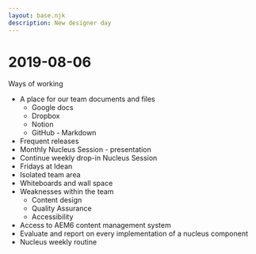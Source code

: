 ```yaml
---
layout: base.njk
description: New designer day
---
```


# 2019-08-06

Ways of working

- A place for our team documents and files
  - Google docs
  - Dropbox
  - Notion
  - GitHub - Markdown
- Frequent releases
- Monthly Nucleus Session - presentation
- Continue weekly drop-in Nucleus Session
- Fridays at Idean
- Isolated team area
- Whiteboards and wall space
- Weaknesses within the team
  - Content design
  - Quality Assurance
  - Accessibility
- Access to AEM6 content management system
- Evaluate and report on every implementation of a nucleus component
- Nucleus weekly routine
